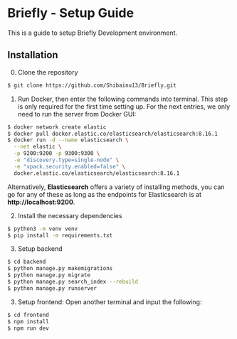 # **Briefly - Setup Guide**

This is a guide to setup Briefly Development environment.

## Installation

0. Clone the repository
```bash
$ git clone https://github.com/Shibainu13/Briefly.git
```

1. Run Docker, then enter the following commands into terminal. This step is only required for the first time setting up. For the next entries, we only need to run the server from Docker GUI:
```bash
$ docker network create elastic
$ docker pull docker.elastic.co/elasticsearch/elasticsearch:8.16.1
$ docker run -d --name elasticsearch \
  --net elastic \
  -p 9200:9200 -p 9300:9300 \
  -e "discovery.type=single-node" \
  -e "xpack.security.enabled=false" \
  docker.elastic.co/elasticsearch/elasticsearch:8.16.1
```
Alternatively, **Elasticsearch** offers a variety of installing methods, you can go for any of these as long as the endpoints for Elasticsearch is at **http://localhost:9200**.

2. Install the necessary dependencies
```bash
$ python3 -m venv venv
$ pip install -m requirements.txt
```

3. Setup backend
```bash
$ cd backend
$ python manage.py makemigrations
$ python manage.py migrate
$ python manage.py search_index --rebuild
$ python manage.py runserver
```

3. Setup frontend:
Open another terminal and input the following:
```bash
$ cd frontend
$ npm install
$ npm run dev
```

